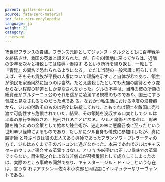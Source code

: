 ```yaml
---
parent: gilles-de-rais
source: fate-zero-material
id: fate-zero-encylopedia
language: ja
weight: 22
category:
- servant
---
```


15世紀フランスの貴族。フランス元帥としてジャンヌ・ダルクとともに百年戦争を終結させ、救国の英雄と讃えられた。が、自らのl領地に戻ってからは、近隣の少年を次々と持致しては陵辱・惨殺す
るという所行を繰り返し、一転して『青髭』の異名で恐れられるようになる。
ただし当時の一般常識に照らして言えば、そもそも貴族が平民の人権について理解を示すこと自体が希であり、領主が領民を家畜同然に扱うのは当然。たとえ虐殺したとしても犬猫の虐待とそう変
わらない程度の非道としか見なされなかった。ジルの不幸は、当時の彼の所領の総資産がブルターニュ公のそれを遥かに凌駕する規模のものであり、国王にすら脅威と見なされるものだった点であ
る。なおかつ私生活における極度の浪費癖から、ジルの財政そのものは完全に破綻しており、ともすれば領土を敵国に売り渡す可能性すら危惧されていた。結果、その領地を没収する口実としてジ
ルは平素の悪行を断罪され、処刑されることになる。
ジルと魔術との接点は、財政難を賄うための金策として始めた錬金術が、迷走の末に悪魔召喚に至ったという世知辛い経緯によるものであり、たしかにジル自身も儀式に参加はしたが、真に魔術師
と呼ぶべきは彼の友人であり導師であったフランソワ・プレラーティの方で、ジルはあくまでそのパトロンに過ぎなかった。本来であればジルはキャスターのクラスに適合する英霊ではない。という
か厳密には正しい意味での英霊ですらない。雨生龍之介による似非儀式が召喚魔術として成立してしまったのは、実際のところ事故も同然であり、キャスター＝ジル・ド・レェという存在は、言うな
ればアサシン＝佐々木小次郎と同程度にイレギュラーなサーヴァントである。

